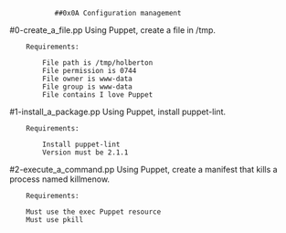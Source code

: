                ##0x0A Configuration management

#0-create_a_file.pp
    Using Puppet, create a file in /tmp.

        Requirements:

            File path is /tmp/holberton
            File permission is 0744
            File owner is www-data
            File group is www-data
            File contains I love Puppet

#1-install_a_package.pp
    Using Puppet, install puppet-lint.

        Requirements:

            Install puppet-lint
            Version must be 2.1.1

#2-execute_a_command.pp
    Using Puppet, create a manifest that kills a process named killmenow.

        Requirements:

        Must use the exec Puppet resource
        Must use pkill
